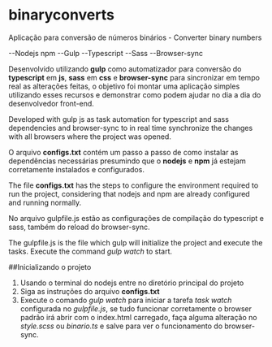 # binaryconverts
Aplicação para conversão de números binários - Converter binary numbers

--Nodejs npm
--Gulp
--Typescript
--Sass
--Browser-sync

Desenvolvido utilizando **gulp** como automatizador para conversão do **typescript** em **js**, **sass** em **css** e 
**browser-sync** para sincronizar em tempo real as alterações feitas, o objetivo foi montar uma aplicação simples utilizando 
esses recursos e demonstrar como podem ajudar no dia a dia do desenvolvedor front-end.

Developed with gulp js as task automation for typescript and sass dependencies and browser-sync to in real time synchronize 
the changes with all browsers where the project was opened.

O arquivo **configs.txt** contém um passo a passo de como instalar as dependências necessárias presumindo que o **nodejs** e **npm**
já estejam corretamente instalados e configurados.

The file **configs.txt** has the steps to configure the environment required to run the project, considering that nodejs and npm
are already configured and running normally.

No arquivo gulpfile.js estão as configurações de compilação do typescript e sass, também do reload do browser-sync.

The gulpfile.js is the file which gulp will initialize the project and execute the tasks. Execute the command *gulp watch*
to start.

##Inicializando o projeto
1. Usando o terminal do nodejs entre no diretório principal do projeto
2. Siga as instruções do arquivo **configs.txt**
3. Execute o comando *gulp watch* para iniciar a tarefa *task watch* configurada no *gulpfile.js*, se tudo funcionar corretamente
o browser padrão irá abrir com o index.html carregado, faça alguma alteração no *style.scss* ou *binario.ts* e salve para ver o 
funcionamento do browser-sync.

